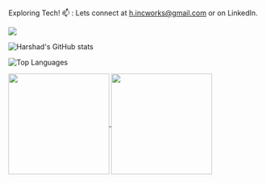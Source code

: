 Exploring Tech!
📫 : Lets connect at h.incworks@gmail.com or on LinkedIn.




![](https://komarev.com/ghpvc/?username=harry3201&color=yellow&abbreviated=true&label=SEEN+BY&style=plastic)

![Harshad's GitHub stats](https://github-readme-stats.vercel.app/api?username=harry3201&show_icons=true&theme=aura)

![Top Languages](https://github-readme-stats.vercel.app/api/top-langs/?username=harry3201&layout=compact)

<a href="https://github.com/anuraghazra/github-readme-stats">
  <img height=200 align="center" src="https://github-readme-stats.vercel.app/api?username=anuraghazra" />
</a>
<a href="https://github.com/anuraghazra/convoychat">
  <img height=200 align="center" src="https://github-readme-stats.vercel.app/api/top-langs?username=anuraghazra&layout=compact&langs_count=8&card_width=320" />
</a>






<!---
harry3201/harry3201 is a ✨ special ✨ repository because its `README.md` (this file) appears on your GitHub profile.
You can click the Preview link to take a look at your changes.
--->
